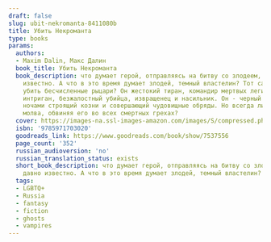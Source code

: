 ```yaml
---
draft: false
slug: ubit-nekromanta-8411080b
title: Убить Некроманта
type: books
params:
  authors:
  - Maxim Dalin, Макс Далин
  book_title: Убить Некроманта
  book_description: что думает герой, отправляясь на битву со злодеем, всем давно
    известно. А что в это время думает злодей, темный властелин? Тот самый, кого мечтают
    убить бесчисленные рыцари? Он жестокий тиран, командир мертвых легионов, коварный
    интриган, безжалостный убийца, извращенец и насильник. Он - черный маг на троне,
    ночами строящий козни и совершающий чудовищные обряды. Но всегда ли права людская
    молва, обвиняя его во всех смертных грехах?
  cover: https://images-na.ssl-images-amazon.com/images/S/compressed.photo.goodreads.com/books/1263149924i/7537556.jpg
  isbn: '9785971703020'
  goodreads_link: https://www.goodreads.com/book/show/7537556
  page_count: '352'
  russian_audioversion: 'no'
  russian_translation_status: exists
  short_book_description: что думает герой, отправляясь на битву со злодеем, всем
    давно известно. А что в это время думает злодей, темный властелин?
  tags:
  - LGBTQ+
  - Russia
  - fantasy
  - fiction
  - ghosts
  - vampires
---
```

